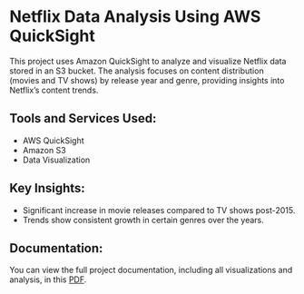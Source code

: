 # Netflix Data Analysis Using AWS QuickSight

This project uses Amazon QuickSight to analyze and visualize Netflix data stored in an S3 bucket. The analysis focuses on content distribution (movies and TV shows) by release year and genre, providing insights into Netflix’s content trends.

## Tools and Services Used:
- AWS QuickSight
- Amazon S3
- Data Visualization

## Key Insights:
- Significant increase in movie releases compared to TV shows post-2015.
- Trends show consistent growth in certain genres over the years.

## Documentation:
You can view the full project documentation, including all visualizations and analysis, in this [PDF](docs/AWS_QuickSight_Netflix_Analysis.pdf).
